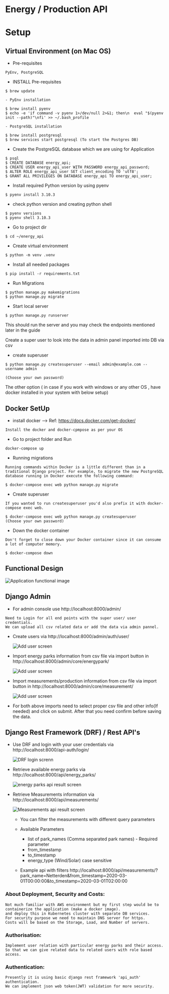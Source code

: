 # Energy / Production API

# Setup 

## Virtual Environment (on Mac OS)

- Pre-requisites
```
PyEnv, PostgreSQL
```

- INSTALL  Pre-requisites

```
$ brew update

- PyEnv installation

$ brew install pyenv
$ echo -e 'if command -v pyenv 1>/dev/null 2>&1; then\n  eval "$(pyenv init --path)"\nfi' >> ~/.bash_profile

- PostgreSQL installation

$ brew install postgresql
$ brew services start postgresql (To start the Postgres DB)

```
- Create the PostgreSQL database which we are using for Application 
```
$ psql
$ CREATE DATABASE energy_api;
$ CREATE USER energy_api_user WITH PASSWORD energy_api_password;
$ ALTER ROLE energy_api_user SET client_encoding TO 'utf8';
$ GRANT ALL PRIVILEGES ON DATABASE energy_api TO energy_api_user;
```

- Install required Python version by using pyenv 
```
$ pyenv install 3.10.3
```
- check python version and creating python shell
```
$ pyenv versions
$ pyenv shell 3.10.3
```
- Go to project dir
```
$ cd ~/energy_api
```
- Create virtual environment
```
$ python -m venv .venv
```
- Install all needed packages
```
$ pip install -r requirements.txt
```
- Run Migrations
```
$ python manage.py makemigrations 
$ python manage.py migrate
```
- Start local server
```
$ python manage.py runserver
```
This should run the server and you may check the endpoints mentioned later in the guide 

Create a super user to look into the data in admin panel imported into DB via csv

- create superuser
```
$ python manage.py createsuperuser --email admin@example.com --username admin
                    
(Choose your own password)
```

The other option ( in case if you work with windows or any other OS ,
have docker installed in your system with below setup)

## Docker SetUp

- install docker -->  Ref: https://docs.docker.com/get-docker/
```
Install the docker and docker-cpmpose as per your OS
```

- Go to project folder and Run 
```
docker-compose up
```

- Running migrations
```
Running commands within Docker is a little different than in a traditional Django project. For example, to migrate the new PostgreSQL database running in Docker execute the following command:

$ docker-compose exec web python manage.py migrate
```

- Create superuser
```
If you wanted to run createsuperuser you'd also prefix it with docker-compose exec web. 

$ docker-compose exec web python manage.py createsuperuser
(Choose your own password)
```

- Down the docker container
```
Don't forget to close down your Docker container since it can consume a lot of computer memory.

$ docker-compose down
```

## Functional Design

 ![Application functional image](demo_screens/functional_design.jpg)


## Django Admin

- For admin console use http://localhost:8000/admin/
```
Need to Login for all end points with the super user/ user credentials.
We can upload all csv related data or add the data via admin pannel.
```

- Create users via http://localhost:8000/admin/auth/user/

    ![Add user screen](demo_screens/add_user_screen.jpg)
    
- Import energy parks information from csv file via import button in http://localhost:8000/admin/core/energypark/

    ![Add user screen](demo_screens/energy_parks_import.jpg)
    
- Import measurements/production information from csv file via import button in http://localhost:8000/admin/core/measurement/

    ![Add user screen](demo_screens/energy_parks_import.jpg)
    
- For both above imports need to select proper csv file and other info(If needed) and click on submit. After that you need confirm before saving the data.

## Django Rest Framework (DRF) / Rest API's

- Use DRF and login with your user credentials via http://localhost:8000/api-auth/login/

     ![DRF login screnn](demo_screens/DRF_login_screen.jpg)

- Retrieve available energy parks  via http://localhost:8000/api/energy_parks/

    ![energy parks api result screen](demo_screens/energy_parks_api_result_screen.jpg)

- Retrieve Measurements information via  http://localhost:8000/api/measurements/

    ![Measurements api result screen](demo_screens/measurements_api_result_screen.jpg)

   - You can filter the measurements with different query parameters
   - Available Parameters
        - list of park_names (Comma separated park names) - Required parameter
        - from_timestamp 
        - to_timestamp 
        - energy_type (Wind/Solar) case sensitive
        
   - Example api with filters http://localhost:8000/api/measurements/?park_name=Netterden&from_timestamp=2020-03-01T00:00:00&to_timestamp=2020-03-01T02:00:00

### About Deployment, Security and Costs:
```
Not much familiar with AWS environment but my first step would be to containerize the application (make a docker image). 
and deploy this in Kubernetes cluster with separate DB services. 
For security purpose we need to maintain DNS server for https. 
Costs will be based on the Storage, Load, and Number of servers. 
```

### Authorisation:
```
Implement user relation with particular energy parks and their access.
So that we can give related data to related users with role based access.
```
### Authentication:
```
Presently it is using basic django rest framework 'api_auth' authentication.
We can implement json web token(JWT) validation for more security.
```
    
      







